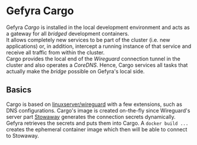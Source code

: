# Gefyra Cargo
Gefyra _Cargo_ is installed in the local development environment and acts as a gateway for all _bridged_ development
containers.  
It allows completely new services to be part of the cluster (i.e. new applications) or, in addition, intercept a running
instance of that service and receive all traffic from within the cluster.  
Cargo provides the local end of the _Wireguard_ connection tunnel in the cluster and also operates a _CoreDNS_. Hence,
Cargo services all tasks that actually make the _bridge_ possible on Gefyra's local side.

## Basics
Cargo is based on [linuxserver/wireguard](https://docs.linuxserver.io/images/docker-wireguard) with a few 
extensions, such as DNS configurations. Cargo's image is created on-the-fly since Wireguard's server part 
[Stowaway](../stowaway) generates the connection secrets dynamically. Gefyra retrieves the secrets and puts them into 
Cargo. A `docker build ...` creates the ephemeral container image which then will be able to connect to Stowaway. 
